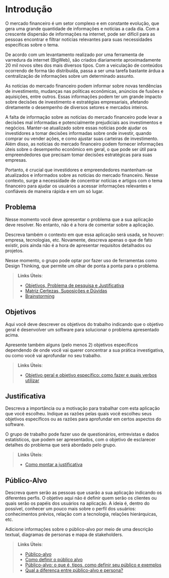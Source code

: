 # Introdução

O mercado financeiro é um setor complexo e em constante evolução, que gera uma grande quantidade de informações e notícias a cada dia. Com a crescente dispersão de informações na internet, pode ser difícil para as pessoas encontrar e filtrar notícias relevantes para suas necessidades específicas sobre o tema. 

De acordo com um levantamento realizado por uma ferramenta de varredura da internet (BigWeb), são criados diariamente aproximadamente 20 mil novos sites dos mais diversos tipos. Com a veiculação de conteúdos ocorrendo de forma tão distribuída, passa a ser uma tarefa bastante árdua a centralização de informações sobre um determinado assunto.

As notícias do mercado financeiro podem informar sobre novas tendências de investimento, mudanças nas políticas econômicas, anúncios de fusões e aquisições, entre outros. Essas informações podem ter um grande impacto sobre decisões de investimento e estratégias empresariais, afetando diretamente o desempenho de diversos setores e mercados inteiros.

A falta de informação sobre as notícias do mercado financeiro pode levar a decisões mal informadas e potencialmente prejudiciais aos investimentos e negócios. Manter-se atualizado sobre essas notícias pode ajudar os investidores a tomar decisões informadas sobre onde investir, quando comprar ou vender ações, e como ajustar suas carteiras de investimento. Além disso, as notícias do mercado financeiro podem fornecer informações úteis sobre o desempenho econômico em geral, o que pode ser útil para empreendedores que precisam tomar decisões estratégicas para suas empresas.

Portanto, é crucial que investidores e empreendedores mantenham-se atualizados e informados sobre as notícias do mercado financeiro. Nesse contexto, surge a necessidade de concentrar notícias e artigos com o tema financeiro para ajudar os usuários a acessar informações relevantes e confiáveis de maneira rápida e em um só lugar. 


## Problema
Nesse momento você deve apresentar o problema que a sua aplicação deve  resolver. No entanto, não é a hora de comentar sobre a aplicação.

Descreva também o contexto em que essa aplicação será usada, se  houver: empresa, tecnologias, etc. Novamente, descreva apenas o que de  fato existir, pois ainda não é a hora de apresentar requisitos  detalhados ou projetos.

Nesse momento, o grupo pode optar por fazer uso  de ferramentas como Design Thinking, que permite um olhar de ponta a ponta para o problema.

> **Links Úteis**:
> - [Objetivos, Problema de pesquisa e Justificativa](https://medium.com/@versioparole/objetivos-problema-de-pesquisa-e-justificativa-c98c8233b9c3)
> - [Matriz Certezas, Suposições e Dúvidas](https://medium.com/educa%C3%A7%C3%A3o-fora-da-caixa/matriz-certezas-suposi%C3%A7%C3%B5es-e-d%C3%BAvidas-fa2263633655)
> - [Brainstorming](https://www.euax.com.br/2018/09/brainstorming/)


## Objetivos

Aqui você deve descrever os objetivos do trabalho indicando que o objetivo geral é desenvolver um software para solucionar o problema apresentado acima. 

Apresente também alguns (pelo menos 2) objetivos específicos dependendo de onde você vai querer concentrar a sua prática investigativa, ou como você vai aprofundar no seu trabalho.
 
> **Links Úteis**:
> - [Objetivo geral e objetivo específico: como fazer e quais verbos utilizar](https://blog.mettzer.com/diferenca-entre-objetivo-geral-e-objetivo-especifico/)


## Justificativa

Descreva a importância ou a motivação para trabalhar com esta aplicação que você escolheu. Indique as razões pelas quais você escolheu seus objetivos específicos ou as razões para aprofundar em certos aspectos do software.

O grupo de trabalho pode fazer uso de questionários, entrevistas e dados estatísticos, que podem ser apresentados, com o objetivo de esclarecer detalhes do problema que será abordado pelo grupo.

> **Links Úteis**:
> - [Como montar a justificativa](https://guiadamonografia.com.br/como-montar-justificativa-do-tcc/)


## Público-Alvo

Descreva quem serão as pessoas que usarão a sua aplicação indicando os diferentes perfis. O objetivo aqui não é definir quem serão os clientes ou quais serão os papéis dos usuários na aplicação. A ideia é, dentro do possível, conhecer um pouco mais sobre o perfil dos usuários: conhecimentos prévios, relação com a tecnologia, relações
hierárquicas, etc.

Adicione informações sobre o público-alvo por meio de uma descrição textual, diagramas de personas e mapa de stakeholders.

> **Links Úteis**:
> - [Público-alvo](https://blog.hotmart.com/pt-br/publico-alvo/)
> - [Como definir o público alvo](https://exame.com/pme/5-dicas-essenciais-para-definir-o-publico-alvo-do-seu-negocio/)
> - [Público-alvo: o que é, tipos, como definir seu público e exemplos](https://klickpages.com.br/blog/publico-alvo-o-que-e/)
> - [Qual a diferença entre público-alvo e persona?](https://rockcontent.com/blog/diferenca-publico-alvo-e-persona/)
